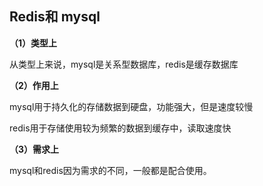## Redis和 mysql

**（1）类型上**

从类型上来说，mysql是关系型数据库，redis是缓存数据库

**（2）作用上**

mysql用于持久化的存储数据到硬盘，功能强大，但是速度较慢

redis用于存储使用较为频繁的数据到缓存中，读取速度快

**（3）需求上**

mysql和redis因为需求的不同，一般都是配合使用。


  

